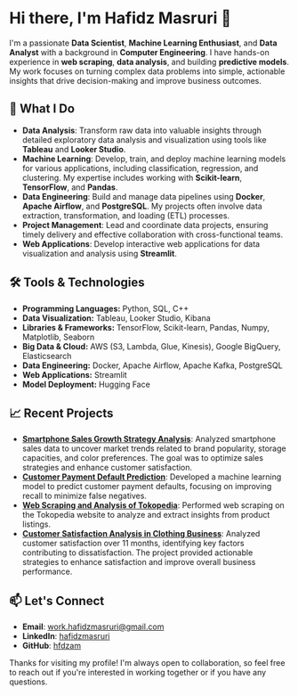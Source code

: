 # Hi there, I'm Hafidz Masruri 👋

I'm a passionate **Data Scientist**, **Machine Learning Enthusiast**, and **Data Analyst** with a background in **Computer Engineering**. I have hands-on experience in **web scraping**, **data analysis**, and building **predictive models**. My work focuses on turning complex data problems into simple, actionable insights that drive decision-making and improve business outcomes.

## 🚀 What I Do
- **Data Analysis**: Transform raw data into valuable insights through detailed exploratory data analysis and visualization using tools like **Tableau** and **Looker Studio**.
- **Machine Learning**: Develop, train, and deploy machine learning models for various applications, including classification, regression, and clustering. My expertise includes working with **Scikit-learn**, **TensorFlow**, and **Pandas**.
- **Data Engineering**: Build and manage data pipelines using **Docker**, **Apache Airflow**, and **PostgreSQL**. My projects often involve data extraction, transformation, and loading (ETL) processes.
- **Project Management**: Lead and coordinate data projects, ensuring timely delivery and effective collaboration with cross-functional teams.
- **Web Applications**: Develop interactive web applications for data visualization and analysis using **Streamlit**.

## 🛠️ Tools & Technologies
- **Programming Languages:** Python, SQL, C++
- **Data Visualization:** Tableau, Looker Studio, Kibana
- **Libraries & Frameworks:** TensorFlow, Scikit-learn, Pandas, Numpy, Matplotlib, Seaborn
- **Big Data & Cloud:** AWS (S3, Lambda, Glue, Kinesis), Google BigQuery, Elasticsearch
- **Data Engineering:** Docker, Apache Airflow, Apache Kafka, PostgreSQL
- **Web Applications:** Streamlit
- **Model Deployment:** Hugging Face

## 📈 Recent Projects
- **[Smartphone Sales Growth Strategy Analysis](https://github.com/hfdzam/Sales-Growth-Strategy-Based-on-Brand-Storage-and-Color-Preference-Data-Analysis)**: Analyzed smartphone sales data to uncover market trends related to brand popularity, storage capacities, and color preferences. The goal was to optimize sales strategies and enhance customer satisfaction.
- **[Customer Payment Default Prediction](https://github.com/hfdzam/Classification-Model-for-Customer-Payment-Default-Prediction)**: Developed a machine learning model to predict customer payment defaults, focusing on improving recall to minimize false negatives.
- **[Web Scraping and Analysis of Tokopedia](https://github.com/hfdzam/Web-Scraping-and-Analysis-of-Tokopedia)**: Performed web scraping on the Tokopedia website to analyze and extract insights from product listings.
- **[Customer Satisfaction Analysis in Clothing Business](https://github.com/hfdzam/FashionRetailSales)**: Analyzed customer satisfaction over 11 months, identifying key factors contributing to dissatisfaction. The project provided actionable strategies to enhance satisfaction and improve overall business performance.

## 📫 Let's Connect
- **Email**: [work.hafidzmasruri@gmail.com](mailto:work.hafidzmasruri@gmail.com)
- **LinkedIn**: [hafidzmasruri](https://www.linkedin.com/in/hafidzmasruri)
- **GitHub**: [hfdzam](https://github.com/hfdzam)

Thanks for visiting my profile! I'm always open to collaboration, so feel free to reach out if you're interested in working together or if you have any questions.
